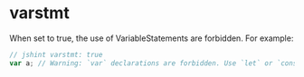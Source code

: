 # varstmt

When set to true, the use of VariableStatements are forbidden.
For example:

```javascript
// jshint varstmt: true
var a; // Warning: `var` declarations are forbidden. Use `let` or `const` instead.
```
